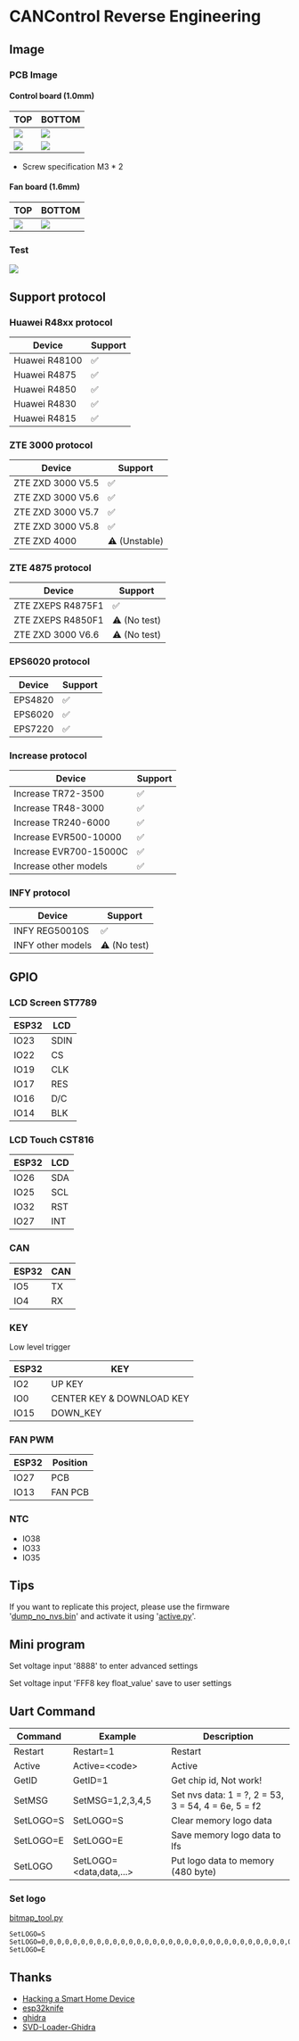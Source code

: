 # CANControl Reverse Engineering

## Image

### PCB Image

#### Control board (1.0mm)

| TOP                   | BOTTOM                   |
| --------------------- | ------------------------ |
| ![](images/top.jpg)   | ![](images/bottom.jpg)   |
| ![](images/top_1.png) | ![](images/bottom_1.png) |

- Screw specification M3 \* 2

#### Fan board (1.6mm)

| TOP                     | BOTTOM                     |
| ----------------------- | -------------------------- |
| ![](images/fan_top.jpg) | ![](images/fan_bottom.jpg) |

### Test

![](images/test.jpg)

## Support protocol

### Huawei R48xx protocol

| Device        | Support |
| ------------- | ------- |
| Huawei R48100 | ✅      |
| Huawei R4875  | ✅      |
| Huawei R4850  | ✅      |
| Huawei R4830  | ✅      |
| Huawei R4815  | ✅      |

### ZTE 3000 protocol

| Device            | Support       |
| ----------------- | ------------- |
| ZTE ZXD 3000 V5.5 | ✅            |
| ZTE ZXD 3000 V5.6 | ✅            |
| ZTE ZXD 3000 V5.7 | ✅            |
| ZTE ZXD 3000 V5.8 | ✅            |
| ZTE ZXD 4000      | ⚠️ (Unstable) |

### ZTE 4875 protocol

| Device            | Support      |
| ----------------- | ------------ |
| ZTE ZXEPS R4875F1 | ✅           |
| ZTE ZXEPS R4850F1 | ⚠️ (No test) |
| ZTE ZXD 3000 V6.6 | ⚠️ (No test) |

### EPS6020 protocol

| Device  | Support |
| ------- | ------- |
| EPS4820 | ✅      |
| EPS6020 | ✅      |
| EPS7220 | ✅      |

### Increase protocol

| Device                 | Support |
| ---------------------- | ------- |
| Increase TR72-3500     | ✅      |
| Increase TR48-3000     | ✅      |
| Increase TR240-6000    | ✅      |
| Increase EVR500-10000  | ✅      |
| Increase EVR700-15000C | ✅      |
| Increase other models  | ✅      |

### INFY protocol

| Device            | Support      |
| ----------------- | ------------ |
| INFY REG50010S    | ✅           |
| INFY other models | ⚠️ (No test) |

## GPIO

### LCD Screen ST7789

| ESP32 | LCD  |
| ----- | ---- |
| IO23  | SDIN |
| IO22  | CS   |
| IO19  | CLK  |
| IO17  | RES  |
| IO16  | D/C  |
| IO14  | BLK  |

### LCD Touch CST816

| ESP32 | LCD |
| ----- | --- |
| IO26  | SDA |
| IO25  | SCL |
| IO32  | RST |
| IO27  | INT |

### CAN

| ESP32 | CAN |
| ----- | --- |
| IO5   | TX  |
| IO4   | RX  |

### KEY

Low level trigger

| ESP32 | KEY                       |
| ----- | ------------------------- |
| IO2   | UP KEY                    |
| IO0   | CENTER KEY & DOWNLOAD KEY |
| IO15  | DOWN_KEY                  |

### FAN PWM

| ESP32 | Position |
| ----- | -------- |
| IO27  | PCB      |
| IO13  | FAN PCB  |

### NTC

- IO38
- IO33
- IO35

## Tips

If you want to replicate this project, please use the firmware '[dump_no_nvs.bin](dump/lcd/5.31/dump_no_nvs.bin)' and activate it using '[active.py](tools/activation/python/activation.py)'.

## Mini program

Set voltage input '8888' to enter advanced settings

Set voltage input 'FFF8 key float_value' save to user settings

## Uart Command

| Command   | Example                   | Description                                         |
| --------- | ------------------------- | --------------------------------------------------- |
| Restart   | Restart=1                 | Restart                                             |
| Active    | Active=\<code\>           | Active                                              |
| GetID     | GetID=1                   | Get chip id, Not work!                              |
| SetMSG    | SetMSG=1,2,3,4,5          | Set nvs data: 1 = ?, 2 = 53, 3 = 54, 4 = 6e, 5 = f2 |
| SetLOGO=S | SetLOGO=S                 | Clear memory logo data                              |
| SetLOGO=E | SetLOGO=E                 | Save memory logo data to lfs                        |
| SetLOGO   | SetLOGO=\<data,data,...\> | Put logo data to memory (480 byte)                  |

### Set logo

[bitmap_tool.py](tools/bitmap_tool.py)

```
SetLOGO=S
SetLOGO=0,0,0,0,0,0,0,0,0,0,0,0,0,0,0,0,0,0,0,0,0,0,0,0,0,0,0,0,0,0,0,0,0,0,0,0,0,0,0,0,0,0,0,0,0,192,3,0,0,0,0,0,0,252,15,0,0,0,0,0,128,255,31,0,0,0,0,0,96,128,63,0,0,0,0,0,24,0,127,0,0,0,0,0,4,0,126,0,0,0,0,0,1,0,126,0,0,0,0,0,0,0,254,0,0,0,0,0,0,0,254,0,0,0,0,0,0,0,254,0,0,0,0,0,0,0,126,0,0,0,0,0,0,0,126,0,0,0,128,0,0,0,126,0,0,0,192,1,0,0,126,0,0,240,224,7,0,0,63,0,0,248,192,1,0,0,63,0,0,248,128,0,0,128,63,0,0,248,0,0,0,128,31,0,0,248,0,0,0,192,31,0,0,248,0,0,0,192,15,0,0,248,128,227,255,224,7,0,0,248,224,195,255,225,7,0,0,248,224,131,255,247,3,0,0,248,224,3,255,255,1,0,0,248,224,3,254,255,1,0,0,248,255,3,248,255,0,0,0,252,255,3,240,255,0,0,0,250,254,3,224,255,3,0,0,251,224,3,224,255,7,0,0,249,224,3,192,255,15,0,128,249,224,3,192,255,31,0,128,248,224,3,224,255,63,0,192,248,224,3,248,255,127,0,96,248,224,3,252,255,255,0,96,248,224,3,254,254,255,0,96,248,224,3,127,254,255,1,48,248,224,131,63,254,255,3,48,248,192,227,31,254,255,3,48,0,0,240,15,0,0,0,56,0,0,252,7,0,0,0,56,0,0,254,1,0,0,0,56,0,128,255,0,0,0,0,120,0,224,127,0,0,0,0,248,0,252,31,0,0,0,0,252,129,255,15,0,0,0,0,248,255,255,3,0,0,0,0,248,255,255,0,0,0,0,0,248,255,63,0,0,0,0,0,240,255,15,0,0,0,0,0,240,255,3,0,0,0,0,0,192,127,0,0,0,0,0,0,0,0,0,0,0,0,0,0,0,0,0,0,0,0,0,0,0,0,0,0,0,0,0,0,0,0,0,0,0,0,0,0
SetLOGO=E
```

## Thanks

- [Hacking a Smart Home Device](https://jmswrnr.com/blog/hacking-a-smart-home-device)
- [esp32knife](https://github.com/jmswrnr/esp32knife)
- [ghidra](https://github.com/NationalSecurityAgency/ghidra)
- [SVD-Loader-Ghidra](https://github.com/leveldown-security/SVD-Loader-Ghidra)
